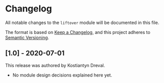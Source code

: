 # Changelog

All notable changes to the `liftover` module will be documented in this file.

The format is based on [Keep a Changelog](https://keepachangelog.com/en/1.0.0/),
and this project adheres to [Semantic Versioning](https://semver.org/spec/v2.0.0.html).

## [1.0] - 2020-07-01

This release was authored by Kostiantyn Dreval.

<!-- TODO: Explain each important module design decision below. -->

- No module design decisions explained here yet.
